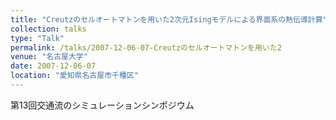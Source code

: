 ```yaml
---
title: "Creutzのセルオートマトンを用いた2次元Isingモデルによる界面系の熱伝導計算"
collection: talks
type: "Talk"
permalink: /talks/2007-12-06-07-Creutzのセルオートマトンを用いた2
venue: "名古屋大学"
date: 2007-12-06-07
location: "愛知県名古屋市千種区"
---
```


第13回交通流のシミュレーションシンポジウム
